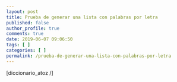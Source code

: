 ```yaml
---
layout: post
title: Prueba de generar una lista con palabras por letra
published: false
author_profile: true
comments: true
date: 2019-06-07 09:06:50
tags: [ ]
categories: [ ]
permalink: /prueba-de-generar-una-lista-con-palabras-por-letra
---
```

[diccionario_atoz /]